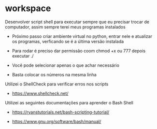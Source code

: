 # workspace
Desenvolver script shell para executar sempre que eu precisar trocar de computador, assim sempre terei meus programas instalados

- Próximo passo criar ambiente virtual no python, entrar nele e atualizar os programas, verficando se é a última versão instalada

- Para rodar é preciso dar permissão coom chmod +x ou 777 depois executar ./

- Você pode selecionar apenas o que achar necessário

- Basta colocar os números na mesma linha

Utilizei o ShellCheck para verificar erros nos scripts

- https://www.shellcheck.net/

Utilizei as seguintes documentações para aprender o Bash Shell

- https://ryanstutorials.net/bash-scripting-tutorial/

- https://www.gnu.org/software/bash/manual/
